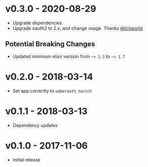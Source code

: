 # v0.3.0 - 2020-08-29

- Upgrade dependencies
- Upgrade oauth2 to 2.x, and change usage. Thanks [@tcitworld](https://github.com/tcitworld)

## Potential Breaking Changes

- Updated minimum elixir version from `~> 1.3` to `~> 1.7`

# v0.2.0 - 2018-03-14

- Set app correctly to `ueberauth_twitch`

# v0.1.1 - 2018-03-13

- Dependency updates

# v0.1.0 - 2017-11-06

- Initial release
